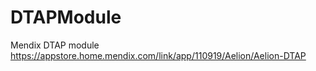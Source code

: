 # DTAPModule
Mendix DTAP module https://appstore.home.mendix.com/link/app/110919/Aelion/Aelion-DTAP
